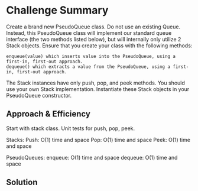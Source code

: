# Challenge Summary

Create a brand new PseudoQueue class. Do not use an existing Queue. Instead, this PseudoQueue class will implement our standard queue interface (the two methods listed below), but will internally only utilize 2 Stack objects. Ensure that you create your class with the following methods:

    enqueue(value) which inserts value into the PseudoQueue, using a first-in, first-out approach.
    dequeue() which extracts a value from the PseudoQueue, using a first-in, first-out approach.

The Stack instances have only push, pop, and peek methods. You should use your own Stack implementation. Instantiate these Stack objects in your PseudoQueue constructor.

## Approach & Efficiency

Start with stack class. Unit tests for push, pop, peek. 

Stacks:
Push: O(1) time and space
Pop: O(1) time and space
Peek: O(1) time and space

PseudoQueues:
enqueue: O(1) time and space
dequeue: O(1) time and space

## Solution
